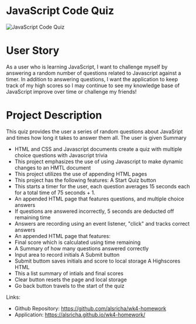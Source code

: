 # JavaScript Code Quiz

![JavaScript Code Quiz](https://user-images.githubusercontent.com/64692833/87883609-d9eab780-c9c5-11ea-8551-021f52dcc712.png)

# User Story

As a user who is learning JavaScript, I want to challenge myself by answering a random number of questions related to Javascript against a timer. In addition to answering questions, I want the application to keep track of my high scores so I may continue to see my knowledge base of JavaScript improve over time or challenge my friends!


# Project Description

This quiz provides the user a series of random questions about JavaSript and times how long it takes to answer them all. The user is given 
Summary
*   HTML and CSS and Javascript documents create a quiz with multiple choice questions with Javascript trivia
*   This project emphasizes the use of using Javascript to make dynamic changes to an HMTL document
*   This project utilizes the use of appending HTML pages
*   This project has the following features:
A Start Quiz button
*   This starts a timer for the user, each question averages 15 seconds each for a total time of 75 seconds + 1.
*   An appended HTML page that features questions, and multiple choice answers
*   If questions are answered incorrectly, 5 seconds are deducted off remaining time
*   Answers are recording using an event listener, "click" and tracks correct answers
*   An appended HTML page that features:
*   Final score which is calculated using time remaining
*   A Summary of how many questions answered correctly
*   Input area to record initials
A Submit button
*   Submit buttom saves initials and score to local storage
A Highscores HTML
*   This a list summary of intials and final scores
*   Clear button resets the page and local storage
*   Go back button travels to the start of the quiz

Links:
* Github Repository:        https://github.com/alsricha/wk4-homework
* Application:              https://alsricha.github.io/wk4-homework/

